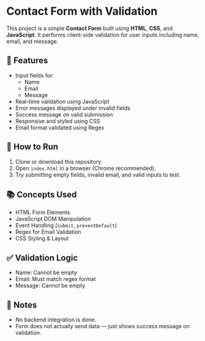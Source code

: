 # Contact Form with Validation

This project is a simple **Contact Form** built using **HTML**, **CSS**, and **JavaScript**. It performs client-side validation for user inputs including name, email, and message.

## 🔧 Features

- Input fields for:
  - Name
  - Email
  - Message
- Real-time validation using JavaScript
- Error messages displayed under invalid fields
- Success message on valid submission
- Responsive and styled using CSS
- Email format validated using Regex

## 🚀 How to Run

1. Clone or download this repository.
2. Open `index.html` in a browser (Chrome recommended).
3. Try submitting empty fields, invalid email, and valid inputs to test.

## 📚 Concepts Used

- HTML Form Elements
- JavaScript DOM Manipulation
- Event Handling (`submit`, `preventDefault`)
- Regex for Email Validation
- CSS Styling & Layout

## ✅ Validation Logic

- Name: Cannot be empty
- Email: Must match regex format
- Message: Cannot be empty

## 📌 Notes

- No backend integration is done.
- Form does not actually send data — just shows success message on validation.

